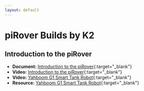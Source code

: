```yaml
---
layout: default
---
```


# piRover Builds by K2

## Introduction to the piRover

- **Document:** [Introduction to the piRover](piRoverIntroduction.pdf){:target="_blank"}
- **Video:** [Introduction to the piRover](https://www.youtube.com/watch?v=4BqyFPuVCv0){:target="_blank"}
- **Video:** [Yahboom G1 Smart Tank Robot](https://www.youtube.com/watch?v=pY-_QatJLvQ){:target="_blank"}
- **Resource:** [Yahboom G1 Smart Tank Robot](https://category.yahboom.net/products/g1tank){:target="_blank"}
